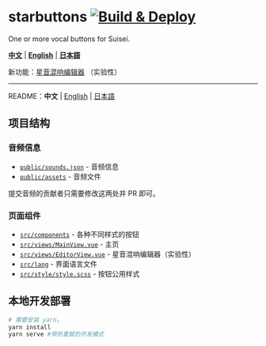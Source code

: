 # starbuttons [![Build & Deploy](https://github.com/suisei-cn/starbuttons/workflows/Build%20&%20Deploy/badge.svg)](https://github.com/suisei-cn/starbuttons/actions)

One or more vocal buttons for Suisei.

**[中文](https://suisei.moe/?lang=zh)** | **[English](https://suisei.moe/?lang=en)** | **[日本語](https://suisei.moe/?lang=ja)**

新功能：[星音混响编辑器](https://suisei.moe/?lang=zh#/editor) （实验性）

---

README：**中文** | [English](https://github.com/suisei-cn/starbuttons/blob/master/README.en.md) | [日本語](https://github.com/suisei-cn/starbuttons/blob/master/README.ja.md)

## 项目结构

### 音频信息

* [`public/sounds.json`](https://github.com/suisei-cn/starbuttons/blob/master/public/sounds.json) - 音频信息
* [`public/assets`](https://github.com/suisei-cn/starbuttons/tree/master/public/assets) - 音频文件

提交音频的贡献者只需要修改这两处并 PR 即可。

### 页面组件
* [`src/components`](https://github.com/suisei-cn/starbuttons/tree/master/src/components) - 各种不同样式的按钮
* [`src/views/MainView.vue`](https://github.com/suisei-cn/starbuttons/blob/master/src/views/MainView.vue) - 主页
* [`src/views/EditorView.vue`](https://github.com/suisei-cn/starbuttons/blob/master/src/views/EditorView.vue) - 星音混响编辑器（实验性）
* [`src/lang`](https://github.com/suisei-cn/starbuttons/tree/master/src/lang) - 界面语言文件
* [`src/style/style.scss`](https://github.com/suisei-cn/starbuttons/blob/master/src/style/style.scss) - 按钮公用样式

## 本地开发部署
``` sh
# 需要安装 yarn。
yarn install
yarn serve #带热重载的开发模式
```
